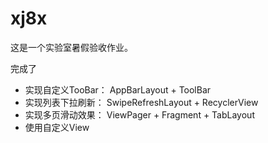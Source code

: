 # xj8x

  这是一个实验室暑假验收作业。

完成了

* 实现⾃定义TooBar： AppBarLayout + ToolBar 
*  实现列表下拉刷新： SwipeRefreshLayout + RecyclerView 
*  实现多⻚滑动效果： ViewPager + Fragment + TabLayout  
* 使⽤⾃定义View

